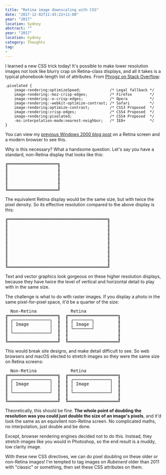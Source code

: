 ```yaml
---
title: "Retina image downscaling with CSS"
date: "2017-12-02T11:45:22+11:00"
year: "2017"
location: Sydney
abstract: ""
year: "2017"
location: Sydney
category: Thoughts
tag:
- 
---
```

I learned a new CSS trick today! It's possible to make lower resolution images not look like blurry crap on Retina-class displays, and all it takes is a typical phonebook-length list of attributes. From [Phrogz on Stack Overflow]\:

    .pixelated {
        image-rendering:optimizeSpeed;             /* Legal fallback */
        image-rendering:-moz-crisp-edges;          /* Firefox        */
        image-rendering:-o-crisp-edges;            /* Opera          */
        image-rendering:-webkit-optimize-contrast; /* Safari         */
        image-rendering:optimize-contrast;         /* CSS3 Proposed  */
        image-rendering:crisp-edges;               /* CSS4 Proposed  */
        image-rendering:pixelated;                 /* CSS4 Proposed  */
        -ms-interpolation-mode:nearest-neighbor;   /* IE8+           */
    }

You can view my [previous Windows 2000 blog post] on a Retina screen and a modern browser to see this.

Why is this necessary? What a handsome question. Let's say you have a standard, non-Retina display that looks like this:

<pre style="line-height:1em">
╔═══════════════════╗
║                   ║
║                   ║
║                   ║
║                   ║
║                   ║
╚═══════════════════╝
</pre>

The equivalent Retina display would be the same size, but with twice the pixel density. So its effective resolution compared to the above display is this:

<pre style="line-height:1em">
╔══════════════════════════════════════╗
║                                      ║
║                                      ║
║                                      ║
║                                      ║
║                                      ║
║                                      ║
║                                      ║
║                                      ║
║                                      ║
║                                      ║
╚══════════════════════════════════════╝
</pre>

Text and vector graphics look gorgeous on these higher resolution displays, because they have twice the level of vertical and horizontal detail to play with in the same size.

The challenge is what to do with raster images. If you display a photo in the same pixel-for-pixel space, it'd be a quarter of the size:

<pre style="line-height:1em">
  Non-Retina             Retina
╔═══════════════════╗  ╔═══════════════════╗
║ ┌──────────────┐  ║  ║ ┌───────┐         ║
║ │ Image        │  ║  ║ │ Image │         ║
║ │              │  ║  ║ └───────┘         ║
║ └──────────────┘  ║  ║                   ║
║                   ║  ║                   ║
╚═══════════════════╝  ╚═══════════════════╝
</pre>

This would break site designs, and make detail difficult to see. So web browsers and macOS elected to stretch images so they were the same size on Retina screens:

<pre style="line-height:1em">
  Non-Retina             Retina
╔═══════════════════╗  ╔═══════════════════╗
║ ┌──────────────┐  ║  ║ ┌──────────────┐  ║
║ │ Image        │  ║  ║ │ Image        │  ║
║ │              │  ║  ║ │              │  ║
║ └──────────────┘  ║  ║ └──────────────┘  ║
║                   ║  ║                   ║
╚═══════════════════╝  ╚═══════════════════╝
</pre>

Theoretically, this should be fine. **The whole point of doubling the resolution was you could just double the size of an image's pixels**, and it'd look the same as an equivilent non-Retina screen. No complicated maths, no interpolation, just double and be done.

Except, browser rendering engines decided not to do this. Instead, they stretch images like you would in Photoshop, so the end result is a muddy, low clarity image.

With these new CSS directives, we can do pixel doubling on these older or non-Retina images! I'm tempted to tag images on *Rubénerd* older than 2011 with "classic" or something, then set these CSS attributes on them.

[Phrogz on Stack Overflow]: https://stackoverflow.com/questions/3900436/image-scaling-by-css-is-there-a-webkit-alternative-for-moz-crisp-edges/8888964#8888964
[previous Windows 2000 blog post]: https://rubenerd.com/files/2017/vmware-fusion-windows-2000-kb835732/

